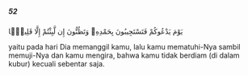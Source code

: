 ##### 52

<span class="ayah">يَوْمَ يَدْعُوكُمْ فَتَسْتَجِيبُونَ بِحَمْدِهِۦ وَتَظُنُّونَ إِن لَّبِثْتُمْ إِلَّا قَلِيلًۭا</span>

<span class="ayah_translation">yaitu pada hari Dia memanggil kamu, lalu kamu mematuhi-Nya sambil memuji-Nya dan kamu mengira, bahwa kamu tidak berdiam (di dalam kubur) kecuali sebentar saja.</span>
